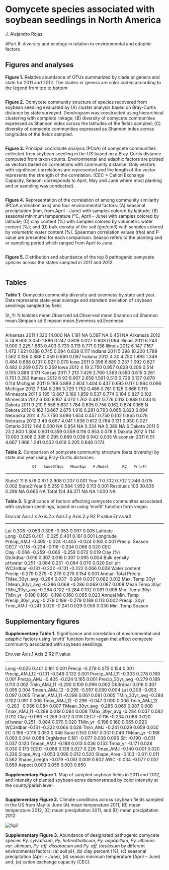 # Oomycete species associated with soybean seedlings in North America
J. Alejandro Rojas  



#Part II: diversity and ecology in relation to environmental and edaphic factors

## Figures and analyses

__Figure 1.__  Relative abundance of OTUs summarized by clade or genera and 
state for 2011 and 2012.  The clades or genera are color coded according to 
the legend from top to bottom

<img src="Oomycetes_part-II_analysis_files/figure-html/clade_otu-1.png" title="" alt="" style="display: block; margin: auto;" />

__Figure 2.__  Oomycete community structure of species recovered from soybean 
seedling evaluated by (A) cluster analysis based on Bray-Curtis distance by 
state surveyed.  Dendrogram was constructed using hierarchical clustering with 
complete linkage; (B) diversity of oomycete communities expressed as Shannon 
index across the latitudes of the fields sampled;  (C) diversity of oomycete 
communities expressed as Shannon index across longitudes of the fields sampled.

<img src="Oomycetes_part-II_analysis_files/figure-html/cluster_gradient-1.png" title="" alt="" style="display: block; margin: auto;" />

__Figure 3.__  Principal coordinate analysis (PCoA) of oomycete communities
collected from soybean seedling in the US based on a Bray-Curtis distance 
computed from taxon counts.  Environmental and edaphic factors are plotted as 
vectors based on correlations with community distance.  Only vectors with 
significant correlations are represented and the length of the vector represents
the strength of the correlation. (CEC = Cation Exchange Capacity, Season: 
corresponds to April, May and June where most planting and or sampling was 
conducted).

<img src="Oomycetes_part-II_analysis_files/figure-html/PCoA-1.png" title="" alt="" style="display: block; margin: auto;" />

__Figure 4.__  Representation of the correlation of among community similarity 
(PCoA ordination axis) and four environmental factors: (A) seasonal 
precipitation (mm, from April - June) with samples colored by latitude; 
(B) seasonal minimum temperature (ºC, April - June) with samples colored by 
latitude; (C) clay content (%) with samples colored by volumetric water 
content (%); and (D) bulk density of the soil (gm/cm3) with samples colored by
volumetric water content (%).  Spearman correlation values (rho) and P-value are 
presented for each comparison.  Season refers to the planting and or sampling 
period which ranged from April to June. 

<img src="Oomycetes_part-II_analysis_files/figure-html/Correlation_factors-1.png" title="" alt="" style="display: block; margin: auto;" />

__Figure 5.__  Distribution and abundance of the top 8 pathogenic oomycete
species across the states sampled in 2011 and 2012.

<img src="Oomycetes_part-II_analysis_files/figure-html/top_8-1.png" title="" alt="" style="display: block; margin: auto;" />

## Tables

__Table 1.__  Oomycete community diversity and evenness by state and year.  Data 
represents state-year average and standard deviation of soybean seedlings 
sampled by field.


St_Yr              N   Isolates   mean.Observed   sd.Observed   mean.Shannon   sd.Shannon   mean.Simpson   sd.Simpson   mean.Evenness   sd.Evenness
---------------  ---  ---------  --------------  ------------  -------------  -----------  -------------  -----------  --------------  ------------
Arkansas 2011      1        320          14.000            NA          1.191           NA          0.597           NA           0.451            NA
Arkansas 2012      5         74           8.600         3.050          1.886        0.247          0.809        0.027           0.908         0.064
Illinois 2011      6        243           9.000         3.225          1.663        0.403          0.730        0.119           0.771         0.136
Illinois 2012      6        147           7.167         1.472          1.621        0.188          0.745        0.094           0.838         0.117
Indiana 2011       5        398          10.200         1.789          1.562        0.136          0.688        0.059           0.680         0.087
Indiana 2012       4         30           4.750         1.893          1.349        0.464          0.688        0.137           0.927         0.070
Iowa 2011          9        398           6.889         3.257          1.092        0.627          0.482        0.269           0.572         0.259
Iowa 2012          4         19           2.750         0.957          0.828        0.209          0.514        0.105           0.889         0.171
Kansas 2011        7        213           7.429         2.760          1.363        0.550          0.615        0.261           0.701         0.283
Kansas 2012        6         93           6.667         2.658          1.591        0.513          0.729        0.137           0.870         0.114
Michigan 2011      9        188           5.889         2.804          1.404        0.437          0.695        0.117           0.884         0.096
Michigan 2012      7        134           8.286         3.729          1.752        0.486          0.761        0.125           0.866         0.113
Minnesota 2011     6        185          10.667         6.186          1.859        0.537          0.774        0.104           0.827         0.102
Minnesota 2012     6        130           8.167         4.070          1.762        0.487          0.776        0.113           0.888         0.033
N Dakota 2011      9        210           9.556         5.637          1.784        0.635          0.758        0.162           0.874         0.168
N Dakota 2012      6        162          10.667         2.875          1.916        0.281          0.793        0.065           0.823         0.094
Nebraska 2011      4         75           7.750         3.686          1.654        0.457          0.750        0.102           0.865         0.076
Nebraska 2012      3         49           6.667         4.041          1.638        0.612          0.764        0.131           0.930         0.027
Ontario 2012       1         64           9.000            NA          0.854           NA          0.334           NA           0.389            NA
S Dakota 2011      5         23           2.800         1.304          0.901        0.359          0.559        0.116           0.953         0.078
S Dakota 2012      5        114          13.000         3.808          2.385        0.295          0.889        0.038           0.942         0.035
Wisconsin 2011     6         51           4.667         1.966          1.241        0.532          0.619        0.205           0.846         0.174

__Table 2.__ Comparison of oomycete community structure (beta diversity) by state 
and year using Bray-Curtis distances.


                Df   SumsOfSqs   MeanSqs   F.Model      R2   Pr(>F)
------------  ----  ----------  --------  --------  ------  -------
State2          11       9.576     0.871     2.908   0.207    0.001
Year             1       0.702     0.702     2.346   0.015    0.002
State2:Year      9       5.259     0.584     1.952   0.113    0.001
Residuals      103      30.835     0.299        NA   0.665       NA
Total          124      46.371        NA        NA   1.000       NA

__Table 3.__  Significance of factors affecting oomycete communites associated 
with soybean seedlings, based on using ‘envfit’ function form vegan.


Env.var            Axis.1.x   Axis.2.x   Axis.1.y   Axis.2.y      R2   P.value  Env.var2             
----------------  ---------  ---------  ---------  ---------  ------  --------  ---------------------
Lat                   0.308     -0.053      0.308     -0.053   0.097     0.005  Latitude             
Long                 -0.025      0.401     -0.025      0.401   0.161     0.001  Longitude            
Precip_AMJ           -0.405     -0.024     -0.405     -0.024   0.165     0.001  Precip. Season       
CEC7                 -0.116     -0.234     -0.116     -0.234   0.068     0.020  CEC                  
Clay                 -0.066     -0.259     -0.066     -0.259   0.072     0.019  Clay (%)             
Db3rdbar              0.016      0.307      0.016      0.307   0.095     0.004  Bulk density         
pHwater               0.251     -0.084      0.251     -0.084   0.070     0.020  Soil pH              
WC3rdbar             -0.131     -0.222     -0.131     -0.222   0.066     0.028  Water content        
Precip               -0.279      0.275     -0.279      0.275   0.154     0.001  Annual Total Precip. 
TMax_30yr_avg        -0.284      0.037     -0.284      0.037   0.082     0.012  Max. Temp 30yr       
TMean_30yr_avg       -0.286      0.069     -0.286      0.069   0.087     0.008  Mean Temp 30yr       
TMin_30yr_avg        -0.284      0.102     -0.284      0.102   0.091     0.006  Min. Temp 30yr       
TMin_yr              -0.198      0.160     -0.198      0.160   0.065     0.023  Annual Min. Temp     
Precip_30yr_avg      -0.279      0.189     -0.279      0.189   0.113     0.002  Precip. 30yr         
Tmin_AMJ             -0.241      0.029     -0.241      0.029   0.059     0.030  Min. Temp Season     

## Supplementary figures

__Supplementary Table 1.__  Significance and correlation of environmental and 
edaphic factors using ‘envfit’ function form vegan that affect oomycete 
community associated with soybean seedlings.


Env.var            Axis.1   Axis.2      R2   P.value
----------------  -------  -------  ------  --------
Long               -0.025    0.401   0.161     0.001
Precip             -0.279    0.275   0.154     0.001
Precip_AMJ_12      -0.101   -0.349   0.132     0.001
Precip_AMJ_11      -0.303    0.278   0.169     0.001
Precip_AMJ         -0.405   -0.024   0.165     0.001
Precip_30yr_avg    -0.279    0.189   0.113     0.002
Tmin_AMJ_11        -0.290    0.109   0.096     0.002
Db3rdbar            0.016    0.307   0.095     0.004
Tmean_AMJ_12       -0.295   -0.057   0.090     0.004
Lat                 0.308   -0.053   0.097     0.005
Tmean_AMJ_11       -0.296    0.061   0.091     0.005
TMin_30yr_avg      -0.284    0.102   0.091     0.006
Tmax_AMJ_12        -0.296   -0.047   0.090     0.006
Tmin_AMJ_12        -0.283   -0.066   0.084     0.007
TMean_30yr_avg     -0.286    0.069   0.087     0.008
Tmax_AMJ_11        -0.289    0.019   0.084     0.008
TMax_30yr_avg      -0.284    0.037   0.082     0.012
Clay               -0.066   -0.259   0.072     0.019
CEC7               -0.116   -0.234   0.068     0.020
pHwater             0.251   -0.084   0.070     0.020
TMin_yr            -0.198    0.160   0.065     0.023
WC3rdbar           -0.131   -0.222   0.066     0.028
Tmin_AMJ           -0.241    0.029   0.059     0.030
EC                  0.196   -0.119   0.053     0.046
Sand                0.153    0.167   0.051     0.048
TMean_yr           -0.188    0.093   0.044     0.084
OrgMatter           0.181   -0.077   0.038     0.096
Silt               -0.190   -0.031   0.037     0.120
Tmean_AMJ          -0.188    0.013   0.036     0.133
Tmax_yr            -0.171    0.028   0.030     0.173
ECEC               -0.088    0.138   0.027     0.226
Tmax_AMJ           -0.140    0.001   0.020     0.336
Slope_Avg          -0.053    0.096   0.012     0.520
Shape_Area         -0.103   -0.011   0.011     0.562
Shape_Length       -0.079   -0.051   0.009     0.602
AWC                -0.034   -0.077   0.007     0.659
Aspect              0.003    0.055   0.003     0.850

__Supplementary Figure 1.__ Map of sampled soybean fields in 2011 and 2012, and intensity of 
planted soybean acres demonstrated by color intensity at the county/parish level. 

<img src="Oomycetes_part-II_analysis_files/figure-html/map_soybean_samples-1.png" title="" alt="" style="display: block; margin: auto;" />

__Supplementary Figure 2.__  Climate conditions across soybean fields sampled
in the US from May to June (A) mean temperature 2011, (B) mean temperature 2012,
(C) mean precipitation 2011, and (D) mean precipitation 2012. 

![fig2](figures/climate_survey.png)

__Supplementary Figure 3.__  Abundance of designated pathogenic oomycete species 
_Py. sylvaticum_, _Py. heterothallicum_, _Py. oopapillum_, _Py. ultimum var. ultimum_, 
_Py. aff. dissotocum_ and _Py. aff. torulosum_ by different environmental factors: 
(a) soil pH, (b) clay percent (%), (c) seasonal precipitation (April – June), 
(d) season minimum temperature (April – June) and, (e) cation exchange 
capacity (CEC).

<img src="Oomycetes_part-II_analysis_files/figure-html/occupancy_models-1.png" title="" alt="" style="display: block; margin: auto;" /><img src="Oomycetes_part-II_analysis_files/figure-html/occupancy_models-2.png" title="" alt="" style="display: block; margin: auto;" /><img src="Oomycetes_part-II_analysis_files/figure-html/occupancy_models-3.png" title="" alt="" style="display: block; margin: auto;" />
